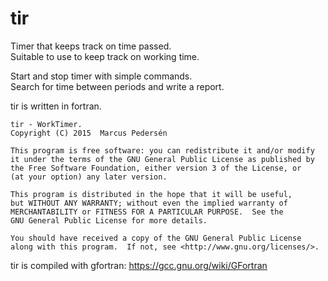 # tir
Timer that keeps track on time passed. </br>
Suitable to use to keep track on working time.

Start and stop timer with simple commands.</br>
Search for time between periods and write a report.

tir is written in fortran.

    tir - WorkTimer.
    Copyright (C) 2015  Marcus Pedersén

    This program is free software: you can redistribute it and/or modify
    it under the terms of the GNU General Public License as published by
    the Free Software Foundation, either version 3 of the License, or
    (at your option) any later version.

    This program is distributed in the hope that it will be useful,
    but WITHOUT ANY WARRANTY; without even the implied warranty of
    MERCHANTABILITY or FITNESS FOR A PARTICULAR PURPOSE.  See the
    GNU General Public License for more details.

    You should have received a copy of the GNU General Public License
    along with this program.  If not, see <http://www.gnu.org/licenses/>.

tir is compiled with gfortran: https://gcc.gnu.org/wiki/GFortran
